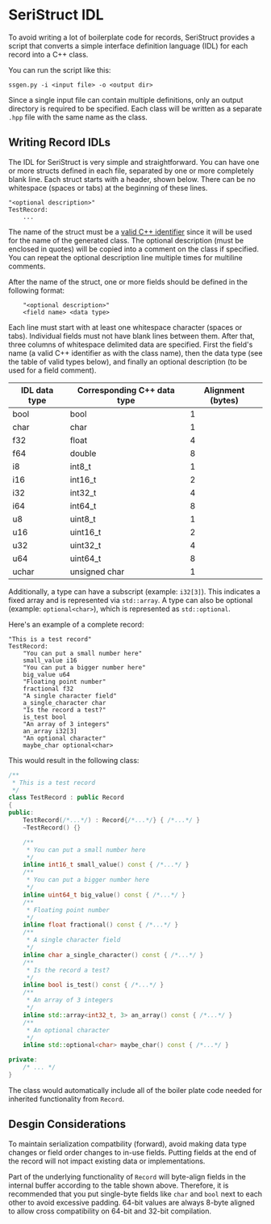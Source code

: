 # SeriStruct IDL
To avoid writing a lot of boilerplate code for records, SeriStruct provides a script that converts a simple interface definition language (IDL) for each record into a C++ class.

You can run the script like this:

```
ssgen.py -i <input file> -o <output dir>
```

Since a single input file can contain multiple definitions, only an output directory is required to be specified. Each class will be written as a separate `.hpp` file with the same name as the class.

## Writing Record IDLs
The IDL for SeriStruct is very simple and straightforward. You can have one or more structs defined in each file, separated by one or more completely blank line. Each struct starts with a header, shown below. There can be no whitespace (spaces or tabs) at the beginning of these lines.

```
"<optional description>"
TestRecord:
    ...
```

The name of the struct must be a [valid C++ identifier](https://en.cppreference.com/w/cpp/language/identifiers) since it will be used for the name of the generated class. The optional description (must be enclosed in quotes) will be copied into a comment on the class if specified. You can repeat the optional description line multiple times for multiline comments.

After the name of the struct, one or more fields should be defined in the following format:

```
    "<optional description>"
    <field name> <data type>
```

Each line must start with at least one whitespace character (spaces or tabs). Individual fields must not have blank lines between them. After that, three columns of whitespace delimited data are specified. First the field's name (a valid C++ identifier as with the class name), then the data type (see the table of valid types below), and finally an optional description (to be used for a field comment).

| IDL data type | Corresponding C++ data type | Alignment (bytes) |
| --- | --- | --- |
| bool | bool | 1 |
| char | char | 1|
| f32 | float | 4 |
| f64 | double | 8 |
| i8 | int8_t | 1 |
| i16 | int16_t | 2 |
| i32 | int32_t | 4 |
| i64 | int64_t | 8 |
| u8 | uint8_t | 1 |
| u16 | uint16_t | 2 |
| u32 | uint32_t | 4 |
| u64 | uint64_t | 8 |
| uchar | unsigned char | 1 |

Additionally, a type can have a subscript (example: `i32[3]`). This indicates a fixed array and is represented via `std::array`. A type can also be optional (example: `optional<char>`), which is represented as `std::optional`.

Here's an example of a complete record:

```
"This is a test record"
TestRecord:
    "You can put a small number here"
    small_value i16
    "You can put a bigger number here"
    big_value u64
    "Floating point number"
    fractional f32
    "A single character field"
    a_single_character char
    "Is the record a test?"
    is_test bool
    "An array of 3 integers"
    an_array i32[3]
    "An optional character"
    maybe_char optional<char>
```

This would result in the following class:

```c++
/**
 * This is a test record
 */
class TestRecord : public Record
{
public:
    TestRecord(/*...*/) : Record{/*...*/} { /*...*/ }
    ~TestRecord() {}

    /**
     * You can put a small number here
     */
    inline int16_t small_value() const { /*...*/ }
    /**
     * You can put a bigger number here
     */
    inline uint64_t big_value() const { /*...*/ }
    /**
     * Floating point number
     */
    inline float fractional() const { /*...*/ }
    /**
     * A single character field
     */
    inline char a_single_character() const { /*...*/ }
    /**
     * Is the record a test?
     */
    inline bool is_test() const { /*...*/ }
    /**
     * An array of 3 integers
     */
    inline std::array<int32_t, 3> an_array() const { /*...*/ }
    /**
     * An optional character
     */
    inline std::optional<char> maybe_char() const { /*...*/ }

private:
    /* ... */
}
```

The class would automatically include all of the boiler plate code needed for inherited functionality from `Record`.

## Desgin Considerations
To maintain serialization compatbility (forward), avoid making data type changes or field order changes to in-use fields. Putting fields at the end of the record will not impact existing data or implementations.

Part of the underlying functionality of `Record` will byte-align fields in the internal buffer according to the table shown above. Therefore, it is recommended that you put single-byte fields like `char` and `bool` next to each other to avoid excessive padding. 64-bit values are always 8-byte aligned to allow cross compatibility on 64-bit and 32-bit compilation.